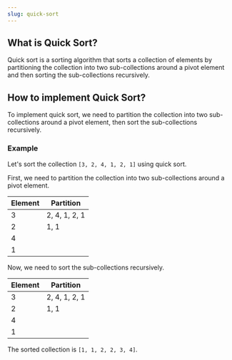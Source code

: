 ```yaml
---
slug: quick-sort
---
```


## What is Quick Sort?

Quick sort is a sorting algorithm that sorts a collection of elements by partitioning the collection into two sub-collections around a pivot element and then sorting the sub-collections recursively.

## How to implement Quick Sort?

To implement quick sort, we need to partition the collection into two sub-collections around a pivot element, then sort the sub-collections recursively.

### Example

Let's sort the collection `[3, 2, 4, 1, 2, 1]` using quick sort.

First, we need to partition the collection into two sub-collections around a pivot element.

| Element | Partition     |
| ------- | ------------- |
| 3       | 2, 4, 1, 2, 1 |
| 2       | 1, 1          |
| 4       |               |
| 1       |               |

Now, we need to sort the sub-collections recursively.

| Element | Partition     |
| ------- | ------------- |
| 3       | 2, 4, 1, 2, 1 |
| 2       | 1, 1          |
| 4       |               |
| 1       |               |

The sorted collection is `[1, 1, 2, 2, 3, 4]`.
